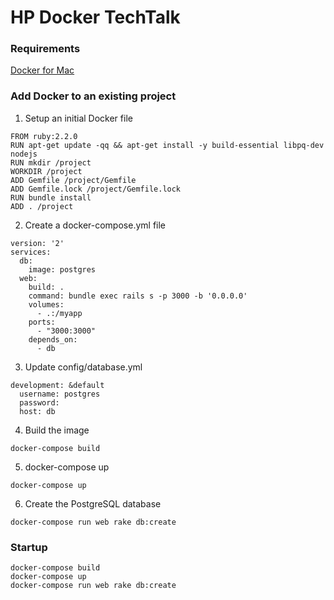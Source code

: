 # HP Docker TechTalk

### Requirements
[Docker for Mac](https://docs.docker.com/engine/installation/mac/)

### Add Docker to an existing project
1. Setup an initial Docker file
  ```
  FROM ruby:2.2.0
  RUN apt-get update -qq && apt-get install -y build-essential libpq-dev nodejs
  RUN mkdir /project
  WORKDIR /project
  ADD Gemfile /project/Gemfile
  ADD Gemfile.lock /project/Gemfile.lock
  RUN bundle install
  ADD . /project
  ```

2. Create a docker-compose.yml file
  ```
  version: '2'
  services:
    db:
      image: postgres
    web:
      build: .
      command: bundle exec rails s -p 3000 -b '0.0.0.0'
      volumes:
        - .:/myapp
      ports:
        - "3000:3000"
      depends_on:
        - db
  ```
  
3. Update config/database.yml
  ```
  development: &default
    username: postgres
    password:
    host: db
  ```
  
4. Build the image
  ```
  docker-compose build
  ```
  
5. docker-compose up
  ```
  docker-compose up
  ```
  
6. Create the PostgreSQL database
  ```
  docker-compose run web rake db:create
  ```

### Startup
```
docker-compose build
docker-compose up
docker-compose run web rake db:create
```
